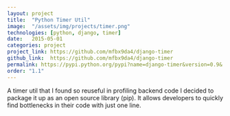 ```yaml
---
layout: project
title:  "Python Timer Util"
image:  "/assets/img/projects/timer.png"
technologies: [python, django, timer]
date:   2015-05-01
categories: project
project_link: https://github.com/mfbx9da4/django-timer
github_link:  https://github.com/mfbx9da4/django-timer
permalink: https://pypi.python.org/pypi?name=django-timer&version=0.9&:action=display
order: "1.1"
---
```


A timer util that I found so reuseful in profiling backend code I decided to package it up as an open source library (pip). It allows developers to quickly find bottlenecks in their code with just one line.
